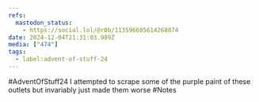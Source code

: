 ```yaml
---
refs:
  mastodon_status:
    - https://social.lol/@r0b/113596685614268074
date: 2024-12-04T21:31:03.989Z
media: ["474"]
tags:
  - label:advent-of-stuff-24
---
```


#AdventOfStuff24 I attempted to scrape some of the purple paint of these outlets but invariably just made them worse #Notes
